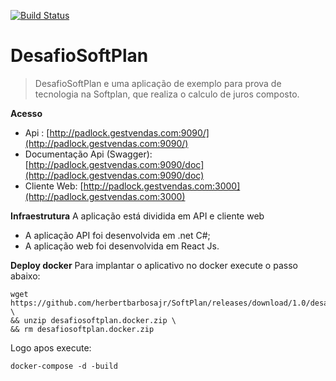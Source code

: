 [![Build Status](https://travis-ci.org/herbertbarbosajr/SoftPlan.svg?branch=master)](https://travis-ci.org/herbertbarbosajr/SoftPlan)

# DesafioSoftPlan
> DesafioSoftPlan e uma aplicação de exemplo para prova de tecnologia na Softplan, que realiza o calculo de juros composto.

**Acesso**

 - Api : [http://padlock.gestvendas.com:9090/](http://padlock.gestvendas.com:9090/)
 - Documentação Api (Swagger): [http://padlock.gestvendas.com:9090/doc](http://padlock.gestvendas.com:9090/doc)
 - Cliente Web: [http://padlock.gestvendas.com:3000](http://padlock.gestvendas.com:3000)

**Infraestrutura**
A aplicação está dividida em API e cliente web

 - A aplicação API foi desenvolvida em .net C#;
 - A aplicação web foi desenvolvida em React Js.

**Deploy docker**
Para implantar o aplicativo no docker execute o passo abaixo:

    wget https://github.com/herbertbarbosajr/SoftPlan/releases/download/1.0/desafiosoftplan.docker.zip \
	&& unzip desafiosoftplan.docker.zip \
	&& rm desafiosoftplan.docker.zip
Logo apos execute:

    docker-compose -d -build


